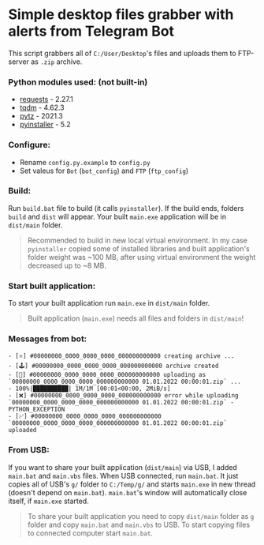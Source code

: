 # Simple desktop files grabber with alerts from Telegram Bot

This script grabbers all of `C:/User/Desktop`'s files and uploads them to FTP-server as `.zip` archive.

### Python modules used: (not built-in)
- [requests](pypi.org/project/requests) - 2.27.1
- [tqdm](pypi.org/project/requests) - 4.62.3
- [pytz](pypi.org/project/requests) - 2021.3
- [pyinstaller](pypi.org/project/pyinstaller) - 5.2

### Configure:
- Rename `config.py.example` to `config.py`
- Set valeus for `Bot` (`bot_config`) and `FTP` (`ftp_config`)

### Build:
Run `build.bat` file to build (it calls `pyinstaller`).
If the build ends, folders `build` and `dist` will appear.
Your built `main.exe` application will be in `dist/main` folder.
> Recommended to build in new local virtual environment.
> In my case `pyinstaller` copied some of installed libraries and built application's folder weight was ~100 MB, after using virtual environment the weight decreased up to ~8 MB.

### Start built application:
To start your built application run `main.exe` in `dist/main` folder.
> Built application (`main.exe`) needs all files and folders in `dist/main`!

### Messages from bot:
```
- [⭐️] #00000000_0000_0000_0000_000000000000 creating archive ...
- [🕹] #00000000_0000_0000_0000_000000000000 archive created
- [💭] #00000000_0000_0000_0000_000000000000 uploading as `00000000_0000_0000_0000_000000000000 01.01.2022 00:00:01.zip` ...
- 100%|██████████| 1M/1M [00:01<00:00, 2MiB/s]
- [❌] #00000000_0000_0000_0000_000000000000 error while uploading `00000000_0000_0000_0000_000000000000 01.01.2022 00:00:01.zip` - PYTHON_EXCEPTION
- [✅] #00000000_0000_0000_0000_000000000000 `00000000_0000_0000_0000_000000000000 01.01.2022 00:00:01.zip` uploaded
```

### From USB:
If you want to share your built application (`dist/main`) via USB, I added `main.bat` and `main.vbs` files.
When USB connected, run `main.bat`.
It just copies all of USB's `g/` folder to `C:/Temp/g/` and starts `main.exe` in new thread (doesn't depend on `main.bat`).
`main.bat`'s window will automatically close itself, if `main.exe` started.
> To share your built application you need to copy `dist/main` folder as `g` folder and copy `main.bat` and `main.vbs` to USB.
> To start copying files to connected computer start `main.bat`.
